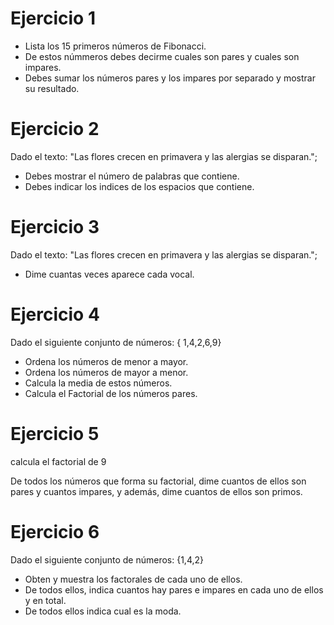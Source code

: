 # Ejercicio 1

- Lista los 15 primeros números de Fibonacci.
- De estos númmeros debes decirme cuales son pares y cuales son impares.
- Debes sumar los números pares y los impares por separado y mostrar su resultado.

# Ejercicio 2

Dado el texto: "Las flores crecen en primavera y las alergias se disparan.";

- Debes mostrar el número de palabras que contiene.
- Debes indicar los indices de los espacios que contiene.

# Ejercicio 3

Dado el texto: "Las flores crecen en primavera y las alergias se disparan.";

- Dime cuantas veces aparece cada vocal.

# Ejercicio 4

Dado el siguiente conjunto de números: { 1,4,2,6,9}

- Ordena los números de menor a mayor.
- Ordena los números de mayor a menor.
- Calcula la media de estos números.
- Calcula el Factorial de los números pares.

# Ejercicio 5

calcula el factorial de 9

De todos los números que forma su factorial, dime cuantos de ellos son pares y cuantos impares, y además, dime cuantos de ellos son primos.

# Ejercicio 6

Dado el siguiente conjunto de números: {1,4,2}

- Obten y muestra los factorales de cada uno de ellos.
- De todos ellos, indica cuantos hay pares e impares en cada uno de ellos y en total.
- De todos ellos indica cual es la moda.
